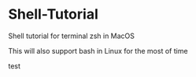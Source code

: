 # Shell-Tutorial
Shell tutorial for terminal zsh in MacOS

This will also support bash in Linux for the most of time

test
